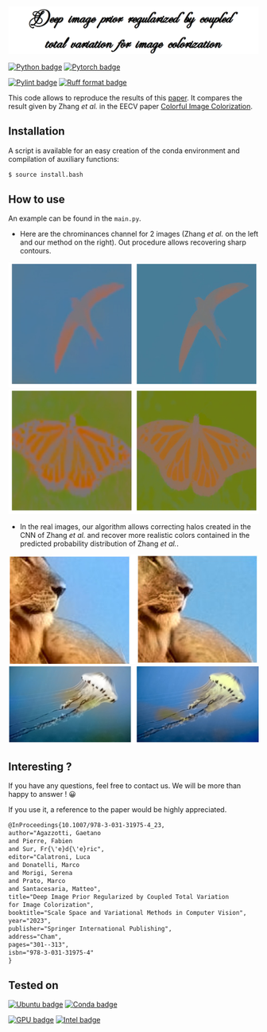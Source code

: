 <p align="center">
  <img src="images/title.png"   />
</p>

[![Python badge](https://img.shields.io/badge/Python-3.11.11-0066cc?style=for-the-badge&logo=python&logoColor=yellow)](https://www.python.org/downloads/release/python-31111/)
[![Pytorch badge](https://img.shields.io/badge/Pytorch-2.5-cc3300?style=for-the-badge&logo=pytorch)](https://pytorch.org/docs/2.5/)

[![Pylint badge](https://img.shields.io/badge/Linting-pylint-brightgreen?style=for-the-badge)](https://pylint.pycqa.org/en/latest/)
[![Ruff format badge](https://img.shields.io/badge/Formatter-Ruff-000000?style=for-the-badge)](https://docs.astral.sh/ruff/formatter/)

This code allows to reproduce the results of this [paper](https://hal.science/hal-04035467). 
It compares the result given by Zhang *et al.* in the EECV paper [Colorful Image Colorization](https://richzhang.github.io/colorization/).


## Installation
A script is available for an easy creation of the conda environment and compilation of auxiliary functions:
```bash
$ source install.bash
```

## How to use

An example can be found in the `main.py`. 

* Here are the chrominances channel for 2 images (Zhang *et al.* on the left and our method on the right). Out procedure allows recovering sharp contours.

<p align="center">
  <img src="images/chr_oiseau_comparison.png"   width="600"  />
<!-- </p>
<p align="center"> -->
  <img src="images/chr_papillon_comparison.png"  width="600"  />
</p>

* In the real images, our algorithm allows correcting halos created in the CNN of Zhang *et al.* and recover more realistic colors contained in the predicted probability distribution of Zhang *et al.*.

<p align="center">
  <img src="images/lion.png"   width="600"  />
<!-- </p>
<p align="center"> -->
  <img src="images/meduse.png"  width="600"  />
</p>

## Interesting ? 

If you have any questions, feel free to contact us. We will be more than happy to answer ! 😀

If you use it, a reference to the paper would be highly appreciated.

```
@InProceedings{10.1007/978-3-031-31975-4_23,
author="Agazzotti, Gaetano
and Pierre, Fabien
and Sur, Fr{\'e}d{\'e}ric",
editor="Calatroni, Luca
and Donatelli, Marco
and Morigi, Serena
and Prato, Marco
and Santacesaria, Matteo",
title="Deep Image Prior Regularized by Coupled Total Variation for Image Colorization",
booktitle="Scale Space and Variational Methods in Computer Vision",
year="2023",
publisher="Springer International Publishing",
address="Cham",
pages="301--313",
isbn="978-3-031-31975-4"
}

```


## Tested on

[![Ubuntu badge](https://img.shields.io/badge/Ubuntu-24.04-cc3300?style=for-the-badge&logo=ubuntu)](https://www.releases.ubuntu.com/24.04/)
[![Conda badge](https://img.shields.io/badge/conda-24.9.2-339933?style=for-the-badge&logo=anaconda)](https://docs.conda.io/projects/conda/en/24.9.x/)


[![GPU badge](https://img.shields.io/badge/GPU-T4-76B900?style=for-the-badge&logo=nvidia)](https://developer.nvidia.com)
[![Intel badge](https://img.shields.io/badge/CPU-%20Xeon%202.20GHZ-blue?style=for-the-badge&logo=intel)](https://ark.intel.com/content/www/fr/fr/ark/products/196449/intel-core-i7-10510u-processor-8m-cache-up-to-4-90-ghz.html)

